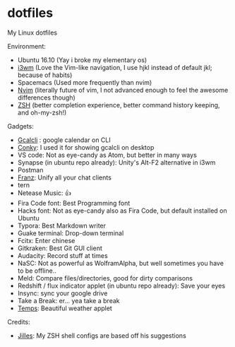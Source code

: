 # dotfiles
My Linux dotfiles

Environment:

- Ubuntu 16.10 (Yay i broke my elementary os)
- [i3wm](https://i3wm.org) (Love the Vim-like navigation, I use hjkl instead of default jkl; because of habits)
- Spacemacs (Used more frequently than nvim)
- [Nvim](https://neovim.io/) (literally future of vim, I not advanced enough to feel the awesome differences though)
- [ZSH](http://www.zsh.org/) (better completion experience, better command history keeping, and oh-my-zsh!)

Gadgets:

- [Gcalcli](https://github.com/insanum/gcalcli) : google calendar on CLI
- [Conky](https://github.com/brndnmtthws/conky): I used it for showing gcalcli on desktop
- VS code: Not as eye-candy as Atom, but better in many ways
- Synapse (in ubuntu repo already): Unity's Alt-F2 alternative in i3wm
- Postman
- [Franz](http://meetfranz.com/): Unify all your chat clients
- tern
- Netease Music: :+1:
- Fira Code font: Best Programming font
- Hacks font: Not as eye-candy also as Fira Code, but default installed on Ubuntu
- Typora: Best Markdown writer
- Guake terminal: Drop-down terminal
- Fcitx: Enter chinese
- Gitkraken: Best Git GUI client
- Audacity: Record stuff at times
- NaSC: Not as powerful as WolframAlpha, but well sometimes you have to be offline..
- Meld: Compare files/directories, good for dirty comparisons
- Redshift / flux indicator applet (in ubuntu repo already): Save your eyes
- Insync: sync your google drive
- Take a Break: er... yea take a break
- [Temps](https://jackd248.github.io/temps/): Beautiful weather applet

Credits:
- [Jilles](http://jilles.me/badassify-your-terminal-and-shell/): My ZSH shell configs are based off his suggestions


